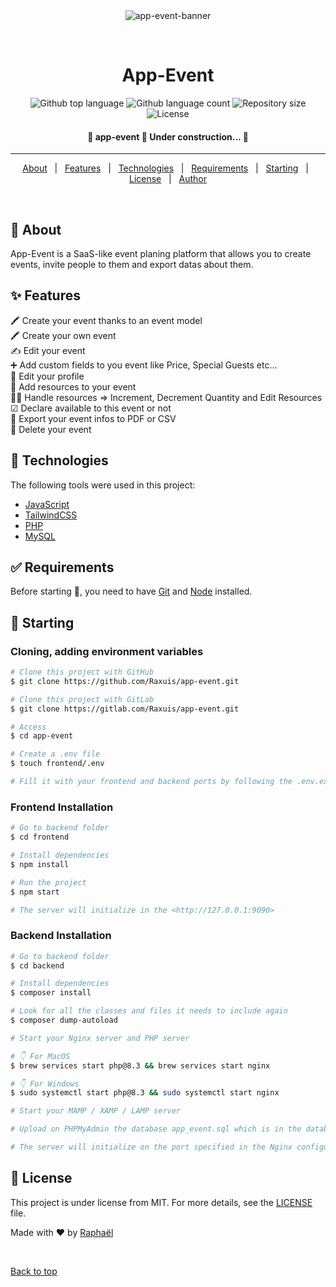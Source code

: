 <div align="center" id="top"> 
  <img src="https://i.ibb.co/WvMgft1/app-event.jpg" alt="app-event-banner" />

&#xa0;

</div>

<h1 align="center">App-Event</h1>

<p align="center">
  <img alt="Github top language" src="https://img.shields.io/github/languages/top/Raxuis/app-event?color=56BEB8">

  <img alt="Github language count" src="https://img.shields.io/github/languages/count/Raxuis/app-event?color=56BEB8">

  <img alt="Repository size" src="https://img.shields.io/github/repo-size/Raxuis/app-event?color=56BEB8">

  <img alt="License" src="https://img.shields.io/github/license/Raxuis/app-event?color=56BEB8">
</p>

<!-- Status -->

<h4 align="center">
	🚧  app-event 🚀 Under construction...  🚧
</h4>

<hr>

<p align="center">
  <a href="#dart-about">About</a> &#xa0; | &#xa0; 
  <a href="#sparkles-features">Features</a> &#xa0; | &#xa0;
  <a href="#rocket-technologies">Technologies</a> &#xa0; | &#xa0;
  <a href="#white_check_mark-requirements">Requirements</a> &#xa0; | &#xa0;
  <a href="#checkered_flag-starting">Starting</a> &#xa0; | &#xa0;
  <a href="#memo-license">License</a> &#xa0; | &#xa0;
  <a href="https://github.com/Raxuis" target="_blank">Author</a>
</p>

<br>

## :dart: About

App-Event is a SaaS-like event planing platform that allows you to create events, invite people to them and export datas about them.

## :sparkles: Features

🖍️ Create your event thanks to an event model\
🖍️ Create your own event\
✍️ Edit your event\
➕ Add custom fields to you event like Price, Special Guests etc...\
👨 Edit your profile\
🎪 Add resources to your event\
👷‍♂️ Handle resources => Increment, Decrement Quantity and Edit Resources\
☑︎ Declare available to this event or not\
📁 Export your event infos to PDF or CSV\
🚫 Delete your event

## :rocket: Technologies

The following tools were used in this project:

- [JavaScript](https://developer.mozilla.org/fr/)
- [TailwindCSS](https://tailwindcss.com/)
- [PHP](https://www.php.net/)
- [MySQL](https://www.mysql.com/fr/)

## :white_check_mark: Requirements

Before starting :checkered_flag:, you need to have [Git](https://git-scm.com) and [Node](https://nodejs.org/en/) installed.

## :checkered_flag: Starting

### Cloning, adding environment variables

```bash
# Clone this project with GitHub
$ git clone https://github.com/Raxuis/app-event.git

# Clone this project with GitLab
$ git clone https://gitlab.com/Raxuis/app-event.git

# Access
$ cd app-event

# Create a .env file
$ touch frontend/.env

# Fill it with your frontend and backend ports by following the .env.example
```

### Frontend Installation

```bash
# Go to backend folder
$ cd frontend

# Install dependencies
$ npm install

# Run the project
$ npm start

# The server will initialize in the <http://127.0.0.1:9090>
```

### Backend Installation

```bash
# Go to backend folder
$ cd backend

# Install dependencies
$ composer install

# Look for all the classes and files it needs to include again
$ composer dump-autoload

# Start your Nginx server and PHP server

# 👇 For MacOS
$ brew services start php@8.3 && brew services start nginx

# 👇 For Windows
$ sudo systemctl start php@8.3 && sudo systemctl start nginx

# Start your MAMP / XAMP / LAMP server

# Upload on PHPMyAdmin the database app_event.sql which is in the database folder

# The server will initialize on the port specified in the Nginx configuration file
```

## :memo: License

This project is under license from MIT. For more details, see the [LICENSE](LICENSE.md) file.

Made with :heart: by <a href="https://github.com/Raxuis" target="_blank">Raphaël</a>

&#xa0;

<a href="#top">Back to top</a>

